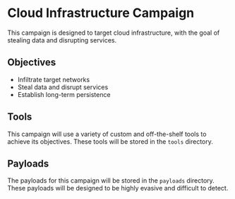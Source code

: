 # Cloud Infrastructure Campaign

This campaign is designed to target cloud infrastructure, with the goal of stealing data and disrupting services.

## Objectives

- Infiltrate target networks
- Steal data and disrupt services
- Establish long-term persistence

## Tools

This campaign will use a variety of custom and off-the-shelf tools to achieve its objectives. These tools will be stored in the `tools` directory.

## Payloads

The payloads for this campaign will be stored in the `payloads` directory. These payloads will be designed to be highly evasive and difficult to detect.
